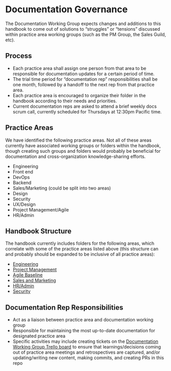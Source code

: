 # Documentation Governance

The Documentation Working Group expects changes and additions to this handbook to come out of solutions to “struggles” or “tensions” discussed within practice area working groups (such as the PM Group, the Sales Guild, etc).

## Process

- Each practice area shall assign one person from that area to be responsible for documentation updates for a certain period of time.
- The trial time period for “documentation rep” responsibilities shall be one month, followed by a handoff to the next rep from that practice area.
- Each practice area is encouraged to organize their folder in the handbook according to their needs and priorities.
- Current documentation reps are asked to attend a brief weekly docs scrum call, currently scheduled for Thursdays at 12:30pm Pacific time.

## Practice Areas

We have identified the following practice areas. Not all of these areas currently have associated working groups or folders within the handbook, though creating such groups and folders would probably be beneficial for documentation and cross-organization knowledge-sharing efforts.

- Engineering
 - Front end
 - DevOps
 - Backend
- Sales/Marketing (could be split into two areas)
- Design
- Security
- UX/Design
- Project Management/Agile
- HR/Admin

## Handbook Structure

The handbook currently includes folders for the following areas, which correlate with some of the practice areas listed above (this structure can and probably should be expanded to be inclusive of all practice areas):

- [Engineering](/05-engineering)
- [Project Management](/06-project-management)
- [Agile Baseline](/04-how-we-work/agile-baseline)
- [Sales and Marketing](/07-sales-and-marketing)
- [HR/Admin](/08-hr-admin)
- [Security](09-security)

## Documentation Rep Responsibilities

- Act as a liaison between practice area and documentation working group
- Responsible for maintaining the most up-to-date documentation for designated practice area
- Specific activities may include creating tickets on the [Documentation Working Group Trello board](https://trello.com/b/ZKx6l4bC/documentation-working-group) to ensure that learnings/decisions coming out of practice area meetings and retrospectives are captured, and/or updating/writing new content, making commits, and creating PRs in this repo
